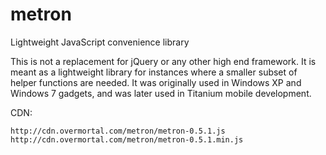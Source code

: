 # metron
Lightweight JavaScript convenience library

This is not a replacement for jQuery or any other high end framework.
It is meant as a lightweight library for instances where a smaller subset of helper functions are needed.
It was originally used in Windows XP and Windows 7 gadgets, and was later used in Titanium mobile development.

CDN:

    http://cdn.overmortal.com/metron/metron-0.5.1.js
    http://cdn.overmortal.com/metron/metron-0.5.1.min.js
